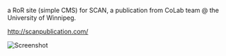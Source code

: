  a RoR site (simple CMS) for SCAN, a publication from CoLab team @ the University of Winnipeg.

http://scanpublication.com/

![Screenshot](https://raw.github.com/zibs/scan-publication/master/app/assets/images/readme.png)

